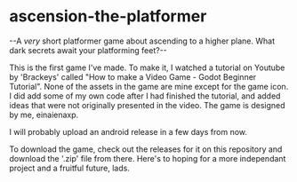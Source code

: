 # ascension-the-platformer
--A *very* short platformer game about ascending to a higher plane. What dark secrets await your platforming feet?--

This is the first game I've made.
To make it, I watched a tutorial on Youtube by 'Brackeys' called "How to make a Video Game - Godot Beginner Tutorial".
None of the assets in the game are mine except for the game icon.
I did add some of my own code after I had finished the tutorial, and added ideas that were not originally presented in the video.
The game is designed by me, einaienaxp.

I will probably upload an android release in a few days from now.

To download the game, check out the releases for it on this repository and download the '.zip' file from there.
Here's to hoping for a more independant project and a fruitful future, lads.
